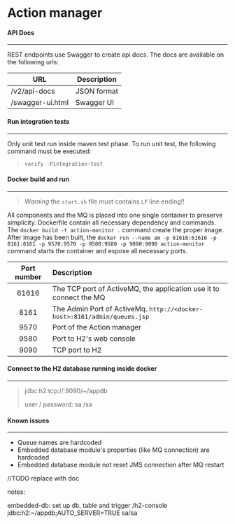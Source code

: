 # Action manager

#### API Docs

---
REST endpoints use Swagger to create api docs. The docs are available on the following urls:

|URL|Description|
|---|---------|
|/v2/api-docs|JSON format|
|/swagger-ui.html|Swagger UI|



#### Run integration tests

---
Only unit test run inside maven test phase. To run unit test, the following command must be executed:
>`verify -Pintegration-test`

#### Docker build and run

---
>*Warning*
>the `start.sh` file must contains `LF` line ending!!

All components and the MQ is placed into one single container to preserve simplicity.
Dockerfile contain all necessary dependency and commands.
The `docker build -t action-monitor .` command create the proper image.
After image has been built, the 
`docker run --name am -p 61616:61616 -p 8161:8161 -p 9570:9570 -p 9580:9580 -p 9090:9090 action-monitor`
command starts the container and expose all necessary ports.

|Port number| Description|
|:---------:|:----------|
|61616      |The TCP port of ActiveMQ, the application use it to connect the MQ |
|8161       |The Admin Port of ActiveMq. `http://<docker-host>:8161/admin/queues.jsp`|
|9570       |Port of the Action manager|
|9580       |Port to H2's web console|
|9090       |TCP port to H2|

#### Connect to the H2 database running inside docker

---
>jdbc:h2:tcp://<docker-host>:9090/~/appdb
>
>user / password: sa /sa


#### Known issues

---
* Queue names are hardcoded
* Embedded database module's properties (like MQ connection) are hardcoded
* Embedded database module not reset JMS connection after MQ restart


//TODO replace with doc

notes:

embedded-db: set up db, table and trigger
/h2-console
jdbc:h2:~/appdb;AUTO_SERVER=TRUE
sa/sa



